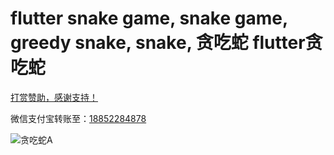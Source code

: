 # flutter snake game, snake game, greedy snake, snake, 贪吃蛇 flutter贪吃蛇
[打赏赞助，感谢支持！](https://pic.imgdb.cn/item/6406f072f144a010071a646b.png)

微信支付宝转账至：[18852284878]()

![贪吃蛇A](./picture/snake-a.webp)